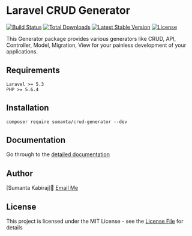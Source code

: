 # Laravel CRUD Generator

[![Build Status](https://travis-ci.org/sumanta/crud-generator.svg)](https://travis-ci.org/sumanta/crud-generator.svg)
[![Total Downloads](https://poser.pugx.org/sumanta/crud-generator/d/total.svg)](https://packagist.org/packages/sumanta/crud-generator)
[![Latest Stable Version](https://poser.pugx.org/sumanta/crud-generator/v/stable.svg)](https://packagist.org/packages/sumanta/crud-generator)
[![License](https://poser.pugx.org/sumanta/crud-generator/license.svg)](https://packagist.org/packages/sumanta/crud-generator)

This Generator package provides various generators like CRUD, API, Controller, Model, Migration, View for your painless development of your applications.

## Requirements

    Laravel >= 5.3
    PHP >= 5.6.4

## Installation

```
composer require sumanta/crud-generator --dev
```

## Documentation

Go through to the [detailed documentation](doc#readme)

## Author

[Sumanta Kabiraj]:email: [Email Me](mailto:sumantablog@gmail.com)

## License

This project is licensed under the MIT License - see the [License File](LICENSE) for details
